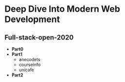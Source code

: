 # Deep Dive Into Modern Web Development 
## Full-stack-open-2020
- **Part0**
- **Part1**
  - anecodets
  - courseinfo
  - unicafe
- **Part2**
